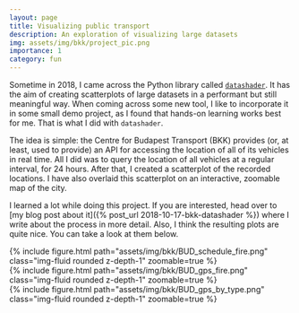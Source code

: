 ```yaml
---
layout: page
title: Visualizing public transport
description: An exploration of visualizing large datasets
img: assets/img/bkk/project_pic.png
importance: 1
category: fun
---
```


Sometime in 2018, I came across the Python library called [`datashader`](https://datashader.org/). It has the aim of creating scatterplots of large datasets in a performant but still meaningful way. When coming across some new tool, I like to incorporate it in some small demo project, as I found that hands-on learning works best for me. That is what I did with `datashader`.

The idea is simple: the Centre for Budapest Transport (BKK) provides (or, at least, used to provide) an API for accessing the location of all of its vehicles in real time. All I did was to query the location of all vehicles at a regular interval, for 24 hours. After that, I created a scatterplot of the recorded locations. I have also overlaid this scatterplot on an interactive, zoomable map of the city.

I learned a lot while doing this project. If you are interested, head over to [my blog post about it]({% post_url 2018-10-17-bkk-datashader %}) where I write about the process in more detail. Also, I think the resulting plots are quite nice. You can take a look at them below.

<div class="row mt-3">
    <div class="col-sm mt-3 mt-md-0">
        {% include figure.html path="assets/img/bkk/BUD_schedule_fire.png" class="img-fluid rounded z-depth-1" zoomable=true %}
    </div>
    <div class="col-sm mt-3 mt-md-0">
        {% include figure.html path="assets/img/bkk/BUD_gps_fire.png" class="img-fluid rounded z-depth-1" zoomable=true %}
    </div>
    <div class="col-sm mt-3 mt-md-0">
        {% include figure.html path="assets/img/bkk/BUD_gps_by_type.png" class="img-fluid rounded z-depth-1" zoomable=true %}
    </div>
</div>
